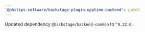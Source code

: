 ```yaml
---
'@philips-software/backstage-plugin-upptime-backend': patch
---
```


Updated dependency `@backstage/backend-common` to `^0.22.0`.
